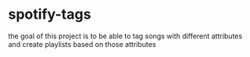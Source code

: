 # spotify-tags

the goal of this project is to be able to tag songs with different attributes and create playlists based on those attributes
